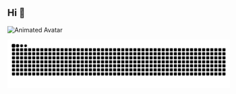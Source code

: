 ## Hi 👋

<!-- 直接放 gif 或圖片連結，不要用 Pinterest embed 頁面 -->
<img src="https://i.pinimg.com/originals/2d/4a/6e/2d4a6ec0e063866dbceff541cb9e75d2.gif" height="295" width="345" alt="Animated Avatar">

<!-- 正確的 SVG raw 連結 -->
![](https://raw.githubusercontent.com/kksk783/kksk783/output/github-contribution-grid-snake-dark.svg)

<!--
**kksk783/kksk783** is a ✨ _special_ ✨ repository because its `README.md` (this file) appears on your GitHub profile.

Here are some ideas to get you started:

- 🔭 I’m currently working on ...
- 🌱 I’m currently learning ...
- 👯 I’m looking to collaborate on ...
- 🤔 I’m looking for help with ...
- 💬 Ask me about ...
- 📫 How to reach me: ...
- 😄 Pronouns: ...
- ⚡ Fun fact: ...
-->
